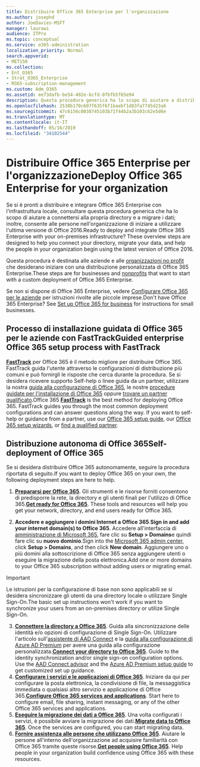 ```yaml
---
title: Distribuire Office 365 Enterprise per l'organizzazione
ms.author: josephd
author: JoeDavies-MSFT
manager: laurawi
audience: ITPro
ms.topic: conceptual
ms.service: o365-administration
localization_priority: Normal
search.appverid:
- MET150
ms.collection:
- Ent_O365
- Strat_O365_Enterprise
- M365-subscription-management
ms.custom: Adm_O365
ms.assetid: ee73dafb-be54-492e-bcfd-0fbfb5f65e94
description: Questa procedura generica ha lo scopo di aiutare a distribuire Office 365, a connettersi ad Active Directory e a migrare i dati; inoltre, consente alle persone nell'organizzazione di iniziare a utilizzare l'ultima versione di Office 2016.
ms.openlocfilehash: 2530b170c607f635f6f1baebf1d83fa7745d23a6
ms.sourcegitcommit: 47c6156c0038745103b71f44b2a3b103c62e5d6e
ms.translationtype: MT
ms.contentlocale: it-IT
ms.lasthandoff: 05/16/2019
ms.locfileid: "34102544"
---
```

# <a name="deploy-office-365-enterprise-for-your-organization"></a><span data-ttu-id="187f4-103">Distribuire Office 365 Enterprise per l'organizzazione</span><span class="sxs-lookup"><span data-stu-id="187f4-103">Deploy Office 365 Enterprise for your organization</span></span>
<span data-ttu-id="187f4-p101">Se si è pronti a distribuire e integrare Office 365 Enterprise con l'infrastruttura locale, consultare questa procedura generica che ha lo scopo di aiutare a connettersi alla propria directory e a migrare i dati; inoltre, consente alle persone nell'organizzazione di iniziare a utilizzare l'ultima versione di Office 2016.</span><span class="sxs-lookup"><span data-stu-id="187f4-p101">Ready to deploy and integrate Office 365 Enterprise with your on-premises infrastructure? These overview steps are designed to help you connect your directory, migrate your data, and help the people in your organization begin using the latest version of Office 2016.</span></span>
  
<span data-ttu-id="187f4-106">Questa procedura è destinata alle aziende e alle [organizzazioni no profit](https://go.microsoft.com/fwlink/?LinkId=627221) che desiderano iniziare con una distribuzione personalizzata di Office 365 Enterprise.</span><span class="sxs-lookup"><span data-stu-id="187f4-106">These steps are for businesses and [nonprofits](https://go.microsoft.com/fwlink/?LinkId=627221) that want to start with a custom deployment of Office 365 Enterprise.</span></span> 
  
<span data-ttu-id="187f4-p102">Se non si dispone di Office 365 Enterprise, vedere [Configurare Office 365 per le aziende](https://support.office.com/article/6a3a29a0-e616-4713-99d1-15eda62d04fa) per istruzioni rivolte alle piccole imprese.</span><span class="sxs-lookup"><span data-stu-id="187f4-p102">Don't have Office 365 Enterprise? See [Set up Office 365 for business](https://support.office.com/article/6a3a29a0-e616-4713-99d1-15eda62d04fa) for instructions for small businesses.</span></span> 
  
## <a name="guided-enterprise-office-365-setup-process-with-fasttrack"></a><span data-ttu-id="187f4-109">Processo di installazione guidata di Office 365 per le aziende con FastTrack</span><span class="sxs-lookup"><span data-stu-id="187f4-109">Guided enterprise Office 365 setup process with FastTrack</span></span>
<span data-ttu-id="187f4-p103">**[FastTrack](https://docs.microsoft.com/fasttrack)** per Office 365 è il metodo migliore per distribuire Office 365. FastTrack guida l'utente attraverso le configurazioni di distribuzione più comuni e può fornirgli le risposte che cerca durante la procedura. Se si desidera ricevere supporto Self-help o linee guida da un partner, utilizzare la nostra [guida alla configurazione di Office 365](https://support.office.com/article/Set-up-Office-365-for-business-6a3a29a0-e616-4713-99d1-15eda62d04fa), le nostre [procedure guidate per l'installazione di Office 365](https://aka.ms/o365fasttrack) oppure [trovare un partner qualificato](https://partnercenter.microsoft.com/en-us/pcv/search).</span><span class="sxs-lookup"><span data-stu-id="187f4-p103">Office 365 **[FastTrack](https://docs.microsoft.com/fasttrack)** is the best method for deploying Office 365. FastTrack guides you through the most common deployment configurations and can answer questions along the way. If you want to self-help or guidance from a partner, use our [Office 365 setup guide](https://support.office.com/article/Set-up-Office-365-for-business-6a3a29a0-e616-4713-99d1-15eda62d04fa), our [Office 365 setup wizards](https://aka.ms/o365fasttrack), or [find a qualified partner](https://partnercenter.microsoft.com/en-us/pcv/search).</span></span>

## <a name="self-deployment-of-office-365"></a><span data-ttu-id="187f4-113">Distribuzione autonoma di Office 365</span><span class="sxs-lookup"><span data-stu-id="187f4-113">Self-deployment of Office 365</span></span>
<span data-ttu-id="187f4-114">Se si desidera distribuire Office 365 autonomamente, seguire la procedura riportata di seguito.</span><span class="sxs-lookup"><span data-stu-id="187f4-114">If you want to deploy Office 365 on your own, the following deployment steps are here to help.</span></span>

1. <span data-ttu-id="187f4-p104">**[Prepararsi per Office 365](get-your-organization-ready-for-office-365.md)**. Gli strumenti e le risorse forniti consentono di predisporre la rete, la directory e gli utenti finali per l'utilizzo di Office 365.</span><span class="sxs-lookup"><span data-stu-id="187f4-p104">**[Get ready for Office 365](get-your-organization-ready-for-office-365.md)**. These tools and resources will help you get your network, directory, and end users ready for Office 365.</span></span>

2. <span data-ttu-id="187f4-117">**Accedere e aggiungere i domini Internet a Office 365**.</span><span class="sxs-lookup"><span data-stu-id="187f4-117">**Sign in and add your internet domain(s) to Office 365**.</span></span> <span data-ttu-id="187f4-118">Accedere all'interfaccia di [amministrazione di Microsoft 365](https://portal.microsoft.com), fare clic su **Setup > Domains**e quindi fare clic su **nuovo dominio**.</span><span class="sxs-lookup"><span data-stu-id="187f4-118">Sign into the [Microsoft 365 admin center](https://portal.microsoft.com), click **Setup > Domains**, and then click **New domain**.</span></span> <span data-ttu-id="187f4-119">Aggiungere uno o più domini alla sottoscrizione di Office 365 senza aggiungere utenti o eseguire la migrazione della posta elettronica.</span><span class="sxs-lookup"><span data-stu-id="187f4-119">Add one or more domains to your Office 365 subscription without adding users or migrating email.</span></span> 

>[!IMPORTANT] 
><span data-ttu-id="187f4-120">Le istruzioni per la configurazione di base non sono applicabili se si desidera sincronizzare gli utenti da una directory locale o utilizzare Single Sign-On.</span><span class="sxs-lookup"><span data-stu-id="187f4-120">The basic set up instructions won't work if you want to synchronize your users from an on-premises directory or utilize Single Sign-On.</span></span>

3. <span data-ttu-id="187f4-p106">**[Connettere la directory a Office 365](about-office-365-identity.md)**. Guida alla sincronizzazione delle identità e/o opzioni di configurazione di Single Sign-On. Utilizzare l'articolo sull'[assistente di AAD Connect](https://aka.ms/aadconnectpwsync) e la [guida alla configurazione di Azure AD Premium](https://aka.ms/aadpguidance) per avere una guida alla configurazione personalizzata.</span><span class="sxs-lookup"><span data-stu-id="187f4-p106">**[Connect your directory to Office 365](about-office-365-identity.md)**. Guide to the identity synchronization and/or single sign-on configuration options. Use the [AAD Connect advisor](https://aka.ms/aadconnectpwsync) and the [Azure AD Premium setup guide](https://aka.ms/aadpguidance) to get customized set up guidance.</span></span>
4. <span data-ttu-id="187f4-p107">**[Configurare i servizi e le applicazioni di Office 365](configure-services-and-applications.md)**. Iniziare da qui per configurare la posta elettronica, la condivisione di file, la messaggistica immediata o qualsiasi altro servizio e applicazione di Office 365.</span><span class="sxs-lookup"><span data-stu-id="187f4-p107">**[Configure Office 365 services and applications](configure-services-and-applications.md)**. Start here to configure email, file sharing, instant messaging, or any of the other Office 365 services and applications.</span></span>
5. <span data-ttu-id="187f4-p108">**[Eseguire la migrazione dei dati a Office 365](migrate-data-to-office-365.md)**. Una volta configurati i servizi, è possibile avviare la migrazione dei dati.</span><span class="sxs-lookup"><span data-stu-id="187f4-p108">**[Migrate data to Office 365](migrate-data-to-office-365.md)**. Once the services are configured, you can start migrating data.</span></span>
6. <span data-ttu-id="187f4-p109">**[Fornire assistenza alle persone che utilizzano Office 365](https://support.office.com/article/Get-started-with-Office-365-for-business-d6466f0d-5d13-464a-adcb-00906ae87029)**. Aiutare le persone all'interno dell'organizzazione ad acquisire familiarità con Office 365 tramite queste risorse.</span><span class="sxs-lookup"><span data-stu-id="187f4-p109">**[Get people using Office 365](https://support.office.com/article/Get-started-with-Office-365-for-business-d6466f0d-5d13-464a-adcb-00906ae87029)**. Help people in your organization build confidence using Office 365 with these resources.</span></span>
